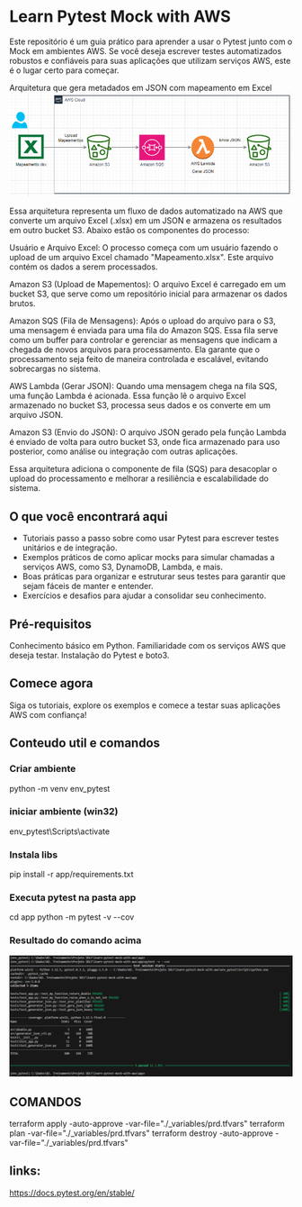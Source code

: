 

# Learn Pytest Mock with AWS
Este repositório é um guia prático para aprender a usar o Pytest junto com o Mock em ambientes AWS. Se você deseja escrever testes automatizados robustos e confiáveis para suas aplicações que utilizam serviços AWS, este é o lugar certo para começar.

Arquitetura que gera metadados em JSON com mapeamento em Excel
![alt text](image-2.png)

Essa arquitetura representa um fluxo de dados automatizado na AWS que converte um arquivo Excel (.xlsx) em um JSON e armazena os resultados em outro bucket S3. Abaixo estão os componentes do processo:

Usuário e Arquivo Excel: O processo começa com um usuário fazendo o upload de um arquivo Excel chamado "Mapeamento.xlsx". Este arquivo contém os dados a serem processados.

Amazon S3 (Upload de Mapementos): O arquivo Excel é carregado em um bucket S3, que serve como um repositório inicial para armazenar os dados brutos.

Amazon SQS (Fila de Mensagens): Após o upload do arquivo para o S3, uma mensagem é enviada para uma fila do Amazon SQS. Essa fila serve como um buffer para controlar e gerenciar as mensagens que indicam a chegada de novos arquivos para processamento. Ela garante que o processamento seja feito de maneira controlada e escalável, evitando sobrecargas no sistema.

AWS Lambda (Gerar JSON): Quando uma mensagem chega na fila SQS, uma função Lambda é acionada. Essa função lê o arquivo Excel armazenado no bucket S3, processa seus dados e os converte em um arquivo JSON.

Amazon S3 (Envio do JSON): O arquivo JSON gerado pela função Lambda é enviado de volta para outro bucket S3, onde fica armazenado para uso posterior, como análise ou integração com outras aplicações.

Essa arquitetura adiciona o componente de fila (SQS) para desacoplar o upload do processamento e melhorar a resiliência e escalabilidade do sistema.


## O que você encontrará aqui
* Tutoriais passo a passo sobre como usar Pytest para escrever testes unitários e de integração.
* Exemplos práticos de como aplicar mocks para simular chamadas a serviços AWS, como S3, DynamoDB, Lambda, e mais.
* Boas práticas para organizar e estruturar seus testes para garantir que sejam fáceis de manter e entender.
* Exercícios e desafios para ajudar a consolidar seu conhecimento.


## Pré-requisitos
Conhecimento básico em Python.
Familiaridade com os serviços AWS que deseja testar.
Instalação do Pytest e boto3.

## Comece agora
Siga os tutoriais, explore os exemplos e comece a testar suas aplicações AWS com confiança!


## Conteudo util e comandos
### Criar ambiente
python -m venv env_pytest

### iniciar ambiente (win32)
env_pytest\Scripts\activate

### Instala libs
pip install -r app/requirements.txt

### Executa pytest na pasta app
cd app
python -m pytest -v --cov


### Resultado do comando acima

![alt text](image-1.png)

## COMANDOS
terraform apply -auto-approve -var-file="./_variables/prd.tfvars"
terraform plan -var-file="./_variables/prd.tfvars"
terraform destroy -auto-approve -var-file="./_variables/prd.tfvars"

## links:
https://docs.pytest.org/en/stable/
